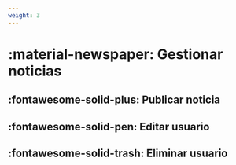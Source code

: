 ```yaml
---
weight: 3
---
```


# :material-newspaper: Gestionar noticias

## :fontawesome-solid-plus: Publicar noticia

## :fontawesome-solid-pen: Editar usuario

## :fontawesome-solid-trash: Eliminar usuario